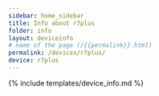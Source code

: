 ```yaml
---
sidebar: home_sidebar
title: Info about r7plus
folder: info
layout: deviceinfo
# name of the page (/{{permalink}}.html)
permalink: /devices/r7plus/
device: r7plus
---
```

{% include templates/device_info.md %}

